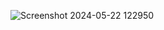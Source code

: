 ![Screenshot 2024-05-22 122950](https://github.com/Bidhan33/Full_stack_Project_Adhikari/assets/142262907/5516db2a-20b5-4563-90c9-2e1b83bab516)
